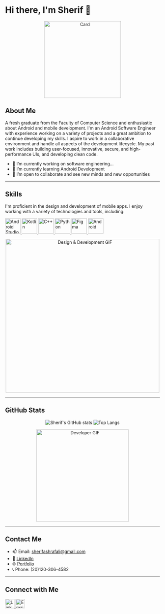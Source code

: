 # Hi there, I'm Sherif 👋
<p align="center">
  <img src="https://github.com/user-attachments/assets/31bce4ec-53f8-4512-9feb-bb342af46d7d" alt="Card" height="250" width="250"/>
</p>

## About Me
A fresh graduate from the Faculty of Computer Science and enthusiastic about Android and mobile development. I'm an Android Software Engineer with experience working on a variety of projects and a great ambition to continue developing my skills. I aspire to work in a collaborative environment and handle all aspects of the development lifecycle. My past work includes building user-focused, innovative, secure, and high-performance UIs, and developing clean code.

- 🔭 I’m currently working on software engineering...
- 🌱 I’m currently learning Android Development
- 👯 I’m open to collaborate and see new minds and new opportunities

---

## Skills
I'm proficient in the design and development of mobile apps. I enjoy working with a variety of technologies and tools, including:

<p align="left">
  <a href="https://developer.android.com/studio" target="_blank">
    <img src="https://cdn.jsdelivr.net/gh/devicons/devicon@latest/icons/androidstudio/androidstudio-original.svg" alt="Android Studio" height="50" width="50"/>
  </a>
  <a href="https://kotlinlang.org/" target="_blank">
    <img src="https://cdn.jsdelivr.net/gh/devicons/devicon@latest/icons/kotlin/kotlin-original.svg" alt="Kotlin" height="50" width="50"/>
  </a>
  <a href="https://isocpp.org/" target="_blank">
    <img src="https://cdn.jsdelivr.net/gh/devicons/devicon@latest/icons/cplusplus/cplusplus-original.svg" alt="C++" height="50" width="50"/>
  </a>
  <a href="https://www.python.org/" target="_blank">
    <img src="https://cdn.jsdelivr.net/gh/devicons/devicon@latest/icons/python/python-original.svg" alt="Python" height="50" width="50"/>
  </a>
  <a href="https://www.figma.com/" target="_blank">
    <img src="https://cdn.jsdelivr.net/gh/devicons/devicon@latest/icons/figma/figma-original.svg" alt="Figma" height="50" width="50"/>
  </a>
  <a href="https://www.android.com/" target="_blank">
    <img src="https://cdn.jsdelivr.net/gh/devicons/devicon@latest/icons/android/android-original-wordmark.svg" alt="Android" height="50" width="50"/>
  </a>
</p>

<p align="center">
  <img src="https://media1.giphy.com/media/v1.Y2lkPTc5MGI3NjExMWJzdGZtenBjcW91Y3dwY21jdDNkajU2YjZibWE0aWVrdGFwZjY2dyZlcD12MV9pbnRlcm5hbF9naWZfYnlfaWQmY3Q9Zw/cNfIqjpCY1zqfaLmd8/giphy.webp" alt="Design & Development GIF" width="500" />
</p>

---

## GitHub Stats

<p align="center">
  <img src="https://github-readme-stats.vercel.app/api?username=sherifashraf74&show_icons=true&theme=radical" alt="Sherif's GitHub stats" style="vertical-align: middle;" />
  <img src="https://github-readme-stats.vercel.app/api/top-langs/?username=sherifashraf74&layout=compact&theme=radical" alt="Top Langs" style="vertical-align: middle;" />
</p>
<p align="center">
  <img src="https://media0.giphy.com/media/v1.Y2lkPTc5MGI3NjExNTVyeHpoMzY1NzBhNWFnem1mOW9hN2xhOTh3d2J2c2lubW9rcTdtcSZlcD12MV9pbnRlcm5hbF9naWZfYnlfaWQmY3Q9Zw/llarwdtFqG63IlqUR1/giphy.webp" alt="Developer GIF" width="300" style="vertical-align: middle;"/>
</p>

---

## Contact Me
- 📫 Email: [sherifashrafali@gmail.com](mailto:sherifashrafali@gmail.com)
- 💼 [LinkedIn](https://www.linkedin.com/in/cherif-ashraf)
- 🌐 [Portfolio](https://sherifashraf74.github.io/)
- 📞 Phone: (20)120-306-4582

---

## Connect with Me
<a href="https://www.linkedin.com/in/cherif-ashraf" target="_blank">
  <img src="https://cdn.jsdelivr.net/npm/simple-icons@v5/icons/linkedin.svg" alt="LinkedIn" height="30" width="30"/>
</a>
<a href="mailto:sherifashrafali@gmail.com" target="_blank">
  <img src="https://cdn.jsdelivr.net/npm/simple-icons@v5/icons/gmail.svg" alt="Email" height="30" width="30"/>
</a>
